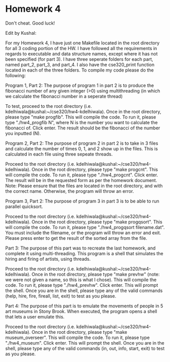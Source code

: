 # Homework 4

Don't cheat. Good luck!

Edit by Kushal: 

For my Homework 4, I have just one Makefile located in the root directory for all 3 coding portion of the HW. I have followed all the requirements in regards to executable and data structure names, except where it has not been specified (for part 3). I have three seperate folders for each part, named part_2, part_3, and part_4. I also have the cse320_print function located in each of the three folders. To compile my code please do the following: 

Program 1, Part 2:
The purpose of program 1 in part 2 is to produce the fibonacci number of any given integer (>0) using multithreading (in which we calculate the fibonacci number in a seperate thread)

To test, proceed to the root directory (i.e. kdelhiwala@kushal:~/cse320/hw4-kdelhiwala). Once in the root directory, please type "make progfib". This will compile the code. To run it, please type "./hw4_progfib N", where N is the number you want to calculate the fibonacci of. Click enter. The result should be the fibonacci of the number you inputted (N). 

Program 2, Part 2: 
The purpose of program 2 in part 2 is to take in 3 files and calculate the number of times 0, 1, and 2 show up in the files. This is calculated in each file using three sepeate threads. 

Proceed to the root directory (i.e. kdelhiwala@kushal:~/cse320/hw4-kdelhiwala). Once in the root directory, please type "make progcnt". This will compile the code. To run it, please type "./hw4_progcnt". Click enter. The result will be in the requested form as per the homework document. Note: Please ensure that the files are located in the root directory, and with the correct name. Otherwise, the program will throw an error. 

Program 3, Part 2: 
The purpose of program 3 in part 3 is to be able to run parallel quicksort. 

Proceed to the root directory (i.e. kdelhiwala@kushal:~/cse320/hw4-kdelhiwala). Once in the root directory, please type "make progqsort". This will compile the code. To run it, please type "./hw4_progqsort filename.dat". You must include the filename, or the program will throw an error and exit. Please press enter to get the result of the sorted array from the file. 

Part 3: 
The purpose of this part was to recreate the last homework, and complete it using multi-threading. This program is a shell that simulates the hiring and firing of artists, using threads. 

Proceed to the root directory (i.e. kdelhiwala@kushal:~/cse320/hw4-kdelhiwala). Once in the root directory, please type "make prevhw" (note: we were not given a name, so this is what I chose). This will compile the code. To run it, please type "./hw4_prevhw". Click enter. This will prompt the shell. Once you are in the shell, please type any of the valid commands (help, hire, fire, fireall, list, exit) to test as you please. 

Part 4:
The purpose of this part is to emulate the movements of people in 5 art museums in Stony Brook. When executed, the program opens a shell that lets a user emulate this. 
 
Proceed to the root directory (i.e. kdelhiwala@kushal:~/cse320/hw4-kdelhiwala). Once in the root directory, please type "make museum_overseer". This will compile the code. To run it, please type "./hw4_museum". Click enter. This will prompt the shell. Once you are in the shell, please type any of the valid commands (in, out, info, start, exit) to test as you please. 
